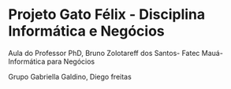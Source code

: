 # Projeto Gato Félix - Disciplina Informática e Negócios
Aula do Professor PhD, Bruno Zolotareff dos Santos- Fatec Mauá- Informática para Negócios

Grupo
Gabriella Galdino, Diego freitas
